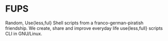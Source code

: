 FUPS
====

Random, Use{less,ful} Shell scripts from a franco-german-piratish friendship. 
We create, share and improve everyday life use{less,full} scripts CLI in GNU/Linux.


